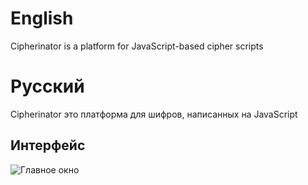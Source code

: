 # English
Cipherinator is a platform for JavaScript-based cipher scripts

# Русский
Cipherinator это платформа для шифров, написанных на JavaScript
## Интерфейс
![Главное окно](http://byprogminer.ru/Cipherinator/main.png)